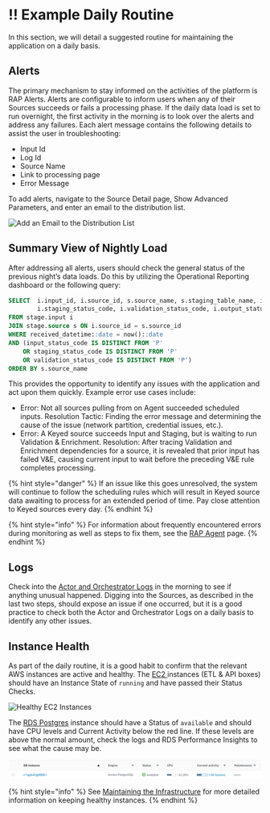 # !! Example Daily Routine

In this section, we will detail a suggested routine for maintaining the application on a daily basis.

## Alerts

The primary mechanism to stay informed on the activities of the platform is RAP Alerts. Alerts are configurable to inform users when any of their Sources succeeds or fails a processing phase. If the daily data load is set to run overnight, the first activity in the morning is to look over the alerts and address any failures. Each alert message contains the following details to assist the user in troubleshooting:

* Input Id
* Log Id
* Source Name
* Link to processing page
* Error Message

To add alerts, navigate to the Source Detail page, Show Advanced Parameters, and enter an email to the distribution list.

![Add an Email to the Distribution List](../../.gitbook/assets/image%20%28192%29.png)

## Summary View of Nightly Load

After addressing all alerts, users should check the general status of the previous night’s data loads. Do this by utilizing the Operational Reporting dashboard or the following query:

```sql
SELECT  i.input_id, i.source_id, s.source_name, s.staging_table_name, i.input_status_code, 
        i.staging_status_code, i.validation_status_code, i.output_status_code, *
FROM stage.input i
JOIN stage.source s ON i.source_id = s.source_id
WHERE received_datetime::date = now()::date
AND (input_status_code IS DISTINCT FROM 'P' 
    OR staging_status_code IS DISTINCT FROM 'P' 
    OR validation_status_code IS DISTINCT FROM 'P')
ORDER BY s.source_name
```

This provides the opportunity to identify any issues with the application and act upon them quickly. Example error use cases include:

* Error: Not all sources pulling from on Agent succeeded scheduled inputs.  Resolution Tactic: Finding the error message and determining the cause of the issue \(network partition, credential issues, etc.\).
* Error: A Keyed source succeeds Input and Staging, but is waiting to run Validation & Enrichment. Resolution: After tracing Validation and Enrichment dependencies for a source, it is revealed that prior input has failed V&E, causing current input to wait before the preceding V&E rule completes processing.

{% hint style="danger" %}
If an issue like this goes unresolved, the system will continue to follow the scheduling rules which will result in Keyed source data awaiting to process for an extended period of time. Pay close attention to Keyed sources every day.
{% endhint %}

{% hint style="info" %}
For information about frequently encountered errors during monitoring as well as steps to fix them, see the [RAP Agent](rap-agent.md) page.
{% endhint %}

## Logs

Check into the [Actor and Orchestrator Logs](checking-logs.md) in the morning to see if anything unusual happened. Digging into the Sources, as described in the last two steps, should expose an issue if one occurred, but it is a good practice to check both the Actor and Orchestrator Logs on a daily basis to identify any other issues.

## Instance Health

As part of the daily routine, it is a good habit to confirm that the relevant AWS instances are active and healthy. The [EC2 ](example-daily-routine.md)instances \(ETL & API boxes\) should have an Instance State of `running` and have passed their Status Checks.

![Healthy EC2 Instances](../../.gitbook/assets/13%20%281%29.png)

The [RDS Postgres](example-daily-routine.md) instance should have a Status of `available` and should have CPU levels and Current Activity below the red line. If these levels are above the normal amount, check the logs and RDS Performance Insights to see what the cause may be.

![Healthy RDS Postgres Instance](../../.gitbook/assets/14%20%281%29%20%281%29.png)

{% hint style="info" %}
See [Maintaining the Infrastructure](example-daily-routine.md) for more detailed information on keeping healthy instances.
{% endhint %}

